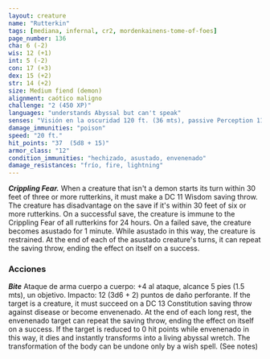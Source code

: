 ```yaml
---
layout: creature
name: "Rutterkin"
tags: [mediana, infernal, cr2, mordenkainens-tome-of-foes]
page_number: 136
cha: 6 (-2)
wis: 12 (+1)
int: 5 (-2)
con: 17 (+3)
dex: 15 (+2)
str: 14 (+2)
size: Medium fiend (demon)
alignment: caótico maligno
challenge: "2 (450 XP)"
languages: "understands Abyssal but can't speak"
senses: "Visión en la oscuridad 120 ft. (36 mts), passive Perception 11"
damage_immunities: "poison"
speed: "20 ft."
hit_points: "37  (5d8 + 15)"
armor_class: "12"
condition_immunities: "hechizado, asustado, envenenado"
damage_resistances: "frío, fire, lightning"
---
```


***Crippling Fear.*** When a creature that isn't a demon starts its turn within 30 feet of three or more rutterkins, it must make a DC 11 Wisdom saving throw. The creature has disadvantage on the save if it's within 30 feet of six or more rutterkins. On a successful save, the creature is immune to the Crippling Fear of all rutterkins for 24 hours. On a failed save, the creature becomes asustado for 1 minute. While asustado in this way, the creature is restrained. At the end of each of the asustado creature's turns, it can repeat the saving throw, ending the effect on itself on a success.

### Acciones

***Bite*** Ataque de arma cuerpo a cuerpo: +4 al ataque, alcance 5 pies (1.5 mts), un objetivo. Impacto: 12 (3d6 + 2) puntos de daño perforante. If the target is a creature, it must succeed on a DC 13 Constitution saving throw against disease or become envenenado. At the end of each long rest, the envenenado target can repeat the saving throw, ending the effect on itself on a success. If the target is reduced to 0 hit points while envenenado in this way, it dies and instantly transforms into a living abyssal wretch. The transformation of the body can be undone only by a wish spell. (See notes)